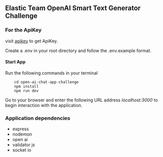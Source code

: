 ## Elastic Team OpenAI Smart Text Generator Challenge

### For the ApiKey

visit [apikey](https://docs.google.com/document/d/1ZKwMfEihO-jVXhrs_EYJ-e8_LICj-H7pK6FeVMrLRF0/edit?usp=sharing) to get ApiKey.

Create a .env in your root directory and follow the .env.example format.

#### Start App

Run the following commands in your terminal

```shell
    cd open-ai-chat-app-challenge
    npm install
    npm run dev
```

Go to your browser and enter the following URL address _localhost:3000_ to begin interaction with the application.

### Application dependencies

- express
- nodemon
- open ai
- validator js
- socket io

